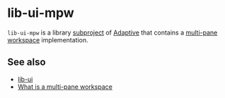 # lib-ui-mpw

`lib-ui-mpw` is a library [subproject](def://) of [Adaptive](def://) that contains a
[multi-pane workspace](def://) implementation.

## See also

- [lib-ui](def://)
- [What is a multi-pane workspace](guide://)